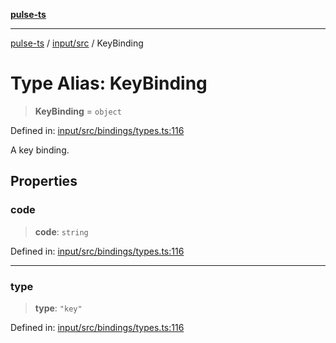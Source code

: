 [**pulse-ts**](../../../README.md)

***

[pulse-ts](../../../README.md) / [input/src](../README.md) / KeyBinding

# Type Alias: KeyBinding

> **KeyBinding** = `object`

Defined in: [input/src/bindings/types.ts:116](https://github.com/jlehett/pulse-ts/blob/95f7e0ab0aafbcd2aad691251c554317b3dfe19c/packages/input/src/bindings/types.ts#L116)

A key binding.

## Properties

### code

> **code**: `string`

Defined in: [input/src/bindings/types.ts:116](https://github.com/jlehett/pulse-ts/blob/95f7e0ab0aafbcd2aad691251c554317b3dfe19c/packages/input/src/bindings/types.ts#L116)

***

### type

> **type**: `"key"`

Defined in: [input/src/bindings/types.ts:116](https://github.com/jlehett/pulse-ts/blob/95f7e0ab0aafbcd2aad691251c554317b3dfe19c/packages/input/src/bindings/types.ts#L116)
